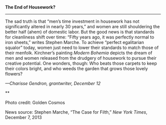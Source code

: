 **The End of Housework?**

****

The sad truth is that “men’s time investment in housework has not significantly altered in nearly 30 years,” and women are still shouldering the better half (ahem) of domestic labor. But the good news is that standards for cleanliness shift over time: “Fifty years ago, it was perfectly normal to iron sheets,” writes Stephen Marche. To achieve “perfect egalitarian squalor” today, women just need to lower their standards to match those of their menfolk. Kirchner’s painting *Modern Bohemia* depicts the dream of men and women released from the drudgery of housework to pursue their creative potential. One wonders, though: Who beats those carpets to keep their colors bright, and who weeds the garden that grows those lovely flowers? 

*—Charisse Gendron, grantwriter, December 12*

**

Photo credit: Golden Cosmos

News source: Stephen Marche, “The Case for Filth,” *New York Times*, December 7, 2013

